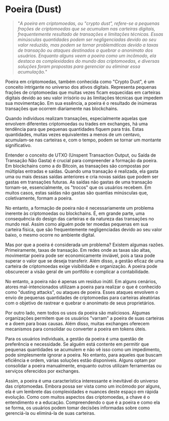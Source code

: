 # Poeira (Dust)

>"*A poeira em criptomoedas, ou "crypto dust", refere-se a pequenas frações de criptomoedas que se acumulam nas carteiras digitais, frequentemente resultado de transações e limitações técnicas. Essas minúsculas quantidades podem ser negligenciadas devido ao seu valor reduzido, mas podem se tornar problemáticas devido a taxas de transação ou ataques destinados a quebrar o anonimato dos usuários. Enquanto alguns veem a poeira como um incômodo, ela destaca as complexidades do mundo das criptomoedas, e diversas soluções foram propostas para gerenciar ou eliminar essa acumulação.*"

Poeira em criptomoedas, também conhecida como "Crypto Dust", é um conceito intrigante no universo dos ativos digitais. Representa pequenas frações de criptomoedas que muitas vezes ficam esquecidas em carteiras digitais devido ao seu valor irrisório ou às limitações técnicas que impedem sua movimentação. Em sua essência, a poeira é o resultado de inúmeras transações que ocorrem diariamente nas blockchains. 

Quando indivíduos realizam transações, especialmente aquelas que envolvem diferentes criptomoedas ou trades em exchanges, há uma tendência para que pequenas quantidades fiquem para trás. Estas quantidades, muitas vezes equivalentes a menos de um centavo, acumulam-se nas carteiras e, com o tempo, podem se tornar um montante significativo. 

Entender o conceito de UTXO (Unspent Transaction Output, ou Saída de Transação Não Gasta) é crucial para compreender a formação da poeira. Em blockchains como a do Bitcoin, as transações são compostas por múltiplas entradas e saídas. Quando uma transação é realizada, ela gasta uma ou mais dessas saídas anteriores e cria novas saídas que podem ser gastas em transações futuras. As saídas não gastas de uma transação tornam-se, essencialmente, os "trocos" que os usuários recebem. Em muitos casos, estas saídas não gastas são quantias minúsculas que, coletivamente, formam a poeira.

No entanto, a formação de poeira não é necessariamente um problema inerente às criptomoedas ou blockchains. É, em grande parte, uma consequência do design das carteiras e da natureza das transações no mundo real. Assim como alguém pode ter moedas pequenas em sua carteira física, que são frequentemente negligenciadas devido ao seu valor baixo, o mesmo ocorre no ambiente digital.

Mas por que a poeira é considerada um problema? Existem algumas razões. Primeiramente, taxas de transação. Em redes onde as taxas são altas, movimentar poeira pode ser economicamente inviável, pois a taxa pode superar o valor que se deseja transferir. Além disso, a gestão eficaz de uma carteira de criptomoedas exige visibilidade e organização. A poeira pode obscurecer a visão geral de um portfólio e complicar a contabilidade.

No entanto, a poeira não é apenas um resíduo inútil. Em alguns cenários, atores mal-intencionados utilizam a poeira para realizar o que é conhecido como "dusting attacks", ou ataques de poeira. Esses ataques envolvem o envio de pequenas quantidades de criptomoedas para carteiras aleatórias com o objetivo de rastrear e quebrar o anonimato de seus proprietários. 

Por outro lado, nem todos os usos da poeira são maliciosos. Algumas organizações permitem que os usuários "varram" a poeira de suas carteiras e a doem para boas causas. Além disso, muitas exchanges oferecem mecanismos para consolidar ou converter a poeira em tokens úteis.

Para os usuários individuais, a gestão da poeira é uma questão de preferência e necessidade. Se alguém está contente em permitir que pequenas quantidades se acumulem e não vê isso como um impedimento, pode simplesmente ignorar a poeira. No entanto, para aqueles que buscam eficiência e ordem, várias soluções estão disponíveis. Alguns optam por consolidar a poeira manualmente, enquanto outros utilizam ferramentas ou serviços oferecidos por exchanges.

Assim, a poeira é uma característica interessante e inevitável do universo das criptomoedas. Embora possa ser vista como um incômodo por alguns, ela é um lembrete das complexidades e nuances deste espaço em rápida evolução. Como com muitos aspectos das criptomoedas, a chave é o entendimento e a educação. Compreendendo o que é a poeira e como ela se forma, os usuários podem tomar decisões informadas sobre como gerenciá-la ou eliminá-la de suas carteiras.